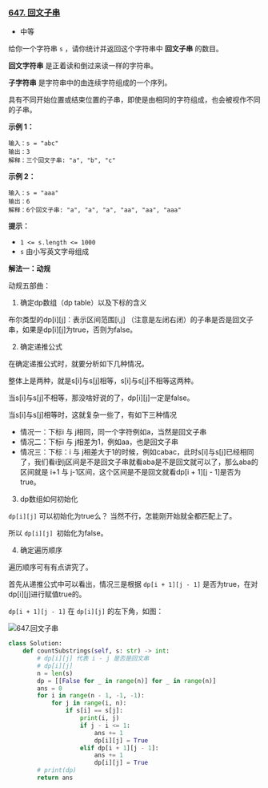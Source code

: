 ### [647. 回文子串](https://leetcode.cn/problems/palindromic-substrings/)

- 中等

给你一个字符串 `s` ，请你统计并返回这个字符串中 **回文子串** 的数目。

**回文字符串** 是正着读和倒过来读一样的字符串。

**子字符串** 是字符串中的由连续字符组成的一个序列。

具有不同开始位置或结束位置的子串，即使是由相同的字符组成，也会被视作不同的子串。

**示例 1：**

```
输入：s = "abc"
输出：3
解释：三个回文子串: "a", "b", "c"
```

**示例 2：**

```
输入：s = "aaa"
输出：6
解释：6个回文子串: "a", "a", "a", "aa", "aa", "aaa"
```

**提示：**

- `1 <= s.length <= 1000`
- `s` 由小写英文字母组成

**解法一：动规**

动规五部曲：

1.  确定dp数组（dp table）以及下标的含义

布尔类型的dp[i][j]：表示区间范围[i,j] （注意是左闭右闭）的子串是否是回文子串，如果是dp[i][j]为true，否则为false。

2. 确定递推公式

在确定递推公式时，就要分析如下几种情况。

整体上是两种，就是s[i]与s[j]相等，s[i]与s[j]不相等这两种。

当s[i]与s[j]不相等，那没啥好说的了，dp[i][j]一定是false。

当s[i]与s[j]相等时，这就复杂一些了，有如下三种情况

- 情况一：下标i 与 j相同，同一个字符例如a，当然是回文子串
- 情况二：下标i 与 j相差为1，例如aa，也是回文子串
- 情况三：下标：i 与 j相差大于1的时候，例如cabac，此时s[i]与s[j]已经相同了，我们看i到j区间是不是回文子串就看aba是不是回文就可以了，那么aba的区间就是 i+1 与 j-1区间，这个区间是不是回文就看dp[i + 1][j - 1]是否为true。

3. dp数组如何初始化

`dp[i][j]` 可以初始化为true么？ 当然不行，怎能刚开始就全都匹配上了。

所以 `dp[i][j] `初始化为false。

4. 确定遍历顺序

遍历顺序可有有点讲究了。

首先从递推公式中可以看出，情况三是根据 `dp[i + 1][j - 1]` 是否为true，在对dp[i][j]进行赋值true的。

 `dp[i + 1][j - 1]`  在 `dp[i][j]` 的左下角，如图：

 ![647.回文子串](https://img-blog.csdnimg.cn/20210121171032473.jpg)

```python
class Solution:
    def countSubstrings(self, s: str) -> int:
        # dp[i][j] 代表 i - j 是否是回文串
        # dp[i][j]
        n = len(s)
        dp = [[False for _ in range(n)] for _ in range(n)]
        ans = 0
        for i in range(n - 1, -1, -1):
            for j in range(i, n):
                if s[i] == s[j]:
                    print(i, j)
                    if j - i <= 1:
                        ans += 1
                        dp[i][j] = True
                    elif dp[i + 1][j - 1]:
                        ans += 1
                        dp[i][j] = True
        # print(dp)
        return ans
```


